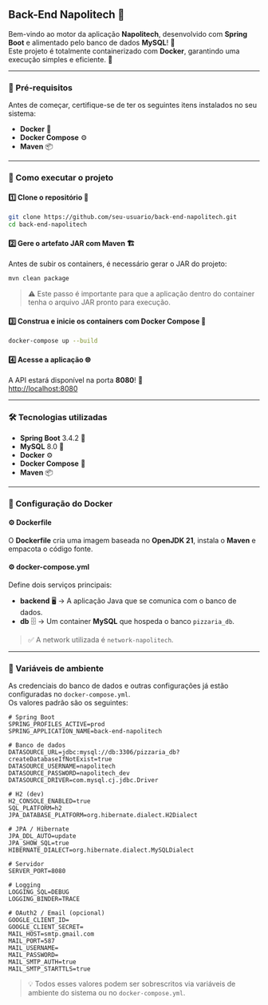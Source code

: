 ## Back-End Napolitech 🎯

Bem-vindo ao motor da aplicação **Napolitech**, desenvolvido com **Spring Boot** e alimentado pelo banco de dados **MySQL**! 🚀  
Este projeto é totalmente containerizado com **Docker**, garantindo uma execução simples e eficiente. 🐳

---

### 🔧 Pré-requisitos

Antes de começar, certifique-se de ter os seguintes itens instalados no seu sistema:

- **Docker** 🐳
- **Docker Compose** ⚙️
- **Maven** 📦

---

### 🚀 Como executar o projeto

#### 1️⃣ Clone o repositório 📂
```bash
git clone https://github.com/seu-usuario/back-end-napolitech.git
cd back-end-napolitech
```

#### 2️⃣ Gere o artefato JAR com Maven 🏗️
Antes de subir os containers, é necessário gerar o JAR do projeto:
```bash
mvn clean package
```

> ⚠️ Este passo é importante para que a aplicação dentro do container tenha o arquivo JAR pronto para execução.

#### 3️⃣ Construa e inicie os containers com Docker Compose 🐳
```bash
docker-compose up --build
```

#### 4️⃣ Acesse a aplicação 🌐
A API estará disponível na porta **8080**! 🎯  
[http://localhost:8080](http://localhost:8080)

---

### 🛠️ Tecnologias utilizadas

- **Spring Boot** 3.4.2 🚀
- **MySQL** 8.0 🐳
- **Docker** ⚙️
- **Docker Compose** 🔁
- **Maven** 📦

---

### 🐳 Configuração do Docker

#### ⚙️ Dockerfile
O **Dockerfile** cria uma imagem baseada no **OpenJDK 21**, instala o **Maven** e empacota o código fonte.

#### ⚙️ docker-compose.yml
Define dois serviços principais:

- **backend** 🖥️ → A aplicação Java que se comunica com o banco de dados.
- **db** 🗄️ → Um container **MySQL** que hospeda o banco `pizzaria_db`.

> ✅ A network utilizada é `network-napolitech`.

---

### 🔐 Variáveis de ambiente

As credenciais do banco de dados e outras configurações já estão configuradas no `docker-compose.yml`.  
Os valores padrão são os seguintes:

```dotenv
# Spring Boot
SPRING_PROFILES_ACTIVE=prod
SPRING_APPLICATION_NAME=back-end-napolitech

# Banco de dados
DATASOURCE_URL=jdbc:mysql://db:3306/pizzaria_db?createDatabaseIfNotExist=true
DATASOURCE_USERNAME=napolitech
DATASOURCE_PASSWORD=napolitech_dev
DATASOURCE_DRIVER=com.mysql.cj.jdbc.Driver

# H2 (dev)
H2_CONSOLE_ENABLED=true
SQL_PLATFORM=h2
JPA_DATABASE_PLATFORM=org.hibernate.dialect.H2Dialect

# JPA / Hibernate
JPA_DDL_AUTO=update
JPA_SHOW_SQL=true
HIBERNATE_DIALECT=org.hibernate.dialect.MySQLDialect

# Servidor
SERVER_PORT=8080

# Logging
LOGGING_SQL=DEBUG
LOGGING_BINDER=TRACE

# OAuth2 / Email (opcional)
GOOGLE_CLIENT_ID=
GOOGLE_CLIENT_SECRET=
MAIL_HOST=smtp.gmail.com
MAIL_PORT=587
MAIL_USERNAME=
MAIL_PASSWORD=
MAIL_SMTP_AUTH=true
MAIL_SMTP_STARTTLS=true
```

> 💡 Todos esses valores podem ser sobrescritos via variáveis de ambiente do sistema ou no `docker-compose.yml`.
